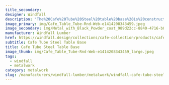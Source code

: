 ```yaml
---
title_secondary:
designer: Windfall
description: 'The%20Cafe%20Tube%20Steel%20table%20base%20is%20constructed-heavy%20duty%20raw%20mill%20scale%20tube%20steel%20and%201/4%u201D%20steel%20top%20and%20bottom%20plates.%20The%20table%20base%20is%20available%20in%20three%20heights%20-%2027%u201D%2C%2032%u201D%2C%20or%2040%u201D%20%28not%20including%20table%20top%29.%20It%20comes%20with%20a%2014%u201D%20round%20top%20plate%20which%20typically%20fits%20a%2024%u201D%20diameter%20tabletop%2C%20and%20an%2018%u201D%20round%20bottom%20plate.%20The%20Cafe%20Tube%20Steel%20table%20is%A0available%20in%20natural%20steel%20with%20clear%20coat%2C%20Anthracite%20gray%20powder%20coat%2C%20black%20powder%20coat%20and%20Penetrol%20oil.%20Custom%20colors%20are%20available.%20%A0Our%20metalwork%20is%20made%20to%20order%20in%20Olympia%2C%20Washington.'
image_primary: img/Cafe_Table_Tube-Rnd-Web-e1414208343459.jpeg
image_secondary: img/Metal_with_Black_Powder_coat_989d22cc-8840-4716-b84c-3b96a73e1de8_1024x1024.jpg
manufacturer: Windfall Lumber
href: https://windfall.design/collections/cafe-collection/products/cafe-tube-steel-table-base
subtitle: Cafe Tube Steel Table Base
title: Cafe Tube Steel Table Base
image_thumb: img/Cafe_Table_Tube-Rnd-Web-e1414208343459_large.jpeg
tags:
  - windfall
  - metalwork
category: metalwork
slug: /manufacturers/windfall-lumber/metalwork/windfall-cafe-tube-steel-table-base
---
```

